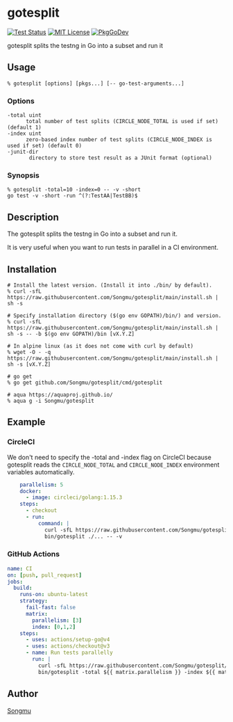 gotesplit
=======

[![Test Status](https://github.com/Songmu/gotesplit/workflows/test/badge.svg?branch=main)][actions]
[![MIT License](http://img.shields.io/badge/license-MIT-blue.svg?style=flat-square)][license]
[![PkgGoDev](https://pkg.go.dev/badge/github.com/Songmu/gotesplit)][PkgGoDev]

[actions]: https://github.com/Songmu/gotesplit/actions?workflow=test
[license]: https://github.com/Songmu/gotesplit/blob/main/LICENSE
[PkgGoDev]: https://pkg.go.dev/github.com/Songmu/gotesplit

gotesplit splits the testng in Go into a subset and run it

## Usage

```console
% gotesplit [options] [pkgs...] [-- go-test-arguments...]
```


### Options

```
-total uint
      total number of test splits (CIRCLE_NODE_TOTAL is used if set) (default 1)
-index uint
      zero-based index number of test splits (CIRCLE_NODE_INDEX is used if set) (default 0)
-junit-dir
       directory to store test result as a JUnit format (optional)
```

### Synopsis

```console
% gotesplit -total=10 -index=0 -- -v -short
go test -v -short -run ^(?:TestAA|TestBB)$
```

## Description

The gotesplit splits the testng in Go into a subset and run it.

It is very useful when you want to run tests in parallel in a CI environment.

## Installation

```console
# Install the latest version. (Install it into ./bin/ by default).
% curl -sfL https://raw.githubusercontent.com/Songmu/gotesplit/main/install.sh | sh -s

# Specify installation directory ($(go env GOPATH)/bin/) and version.
% curl -sfL https://raw.githubusercontent.com/Songmu/gotesplit/main/install.sh | sh -s -- -b $(go env GOPATH)/bin [vX.Y.Z]

# In alpine linux (as it does not come with curl by default)
% wget -O - -q https://raw.githubusercontent.com/Songmu/gotesplit/main/install.sh | sh -s [vX.Y.Z]

# go get
% go get github.com/Songmu/gotesplit/cmd/gotesplit

# aqua https://aquaproj.github.io/
% aqua g -i Songmu/gotesplit
```

## Example

### CircleCI

We don't need to specify the -total and -index flag on CircleCI because gotesplit reads the `CIRCLE_NODE_TOTAL` and `CIRCLE_NODE_INDEX` environment variables automatically.

```yaml
    parallelism: 5
    docker:
      - image: circleci/golang:1.15.3
    steps:
      - checkout
      - run:
          command: |
            curl -sfL https://raw.githubusercontent.com/Songmu/gotesplit/main/install.sh | sh -s
            bin/gotesplit ./... -- -v
```

### GitHub Actions

```yaml
name: CI
on: [push, pull_request]
jobs:
  build:
    runs-on: ubuntu-latest
    strategy:
      fail-fast: false
      matrix:
        parallelism: [3]
        index: [0,1,2]
    steps:
      - uses: actions/setup-go@v4
      - uses: actions/checkout@v3
      - name: Run tests parallelly
        run: |
          curl -sfL https://raw.githubusercontent.com/Songmu/gotesplit/main/install.sh | sh -s
          bin/gotesplit -total ${{ matrix.parallelism }} -index ${{ matrix.index }} ./... -- -v
```

## Author

[Songmu](https://github.com/Songmu)
